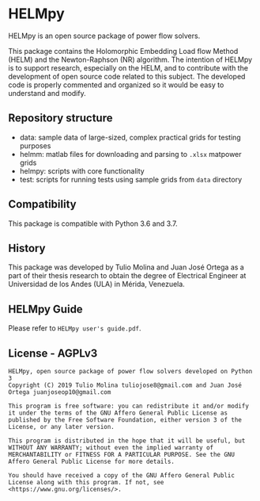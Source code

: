 # HELMpy

HELMpy is an open source package of power flow solvers.

This package contains the Holomorphic Embedding Load flow Method (HELM) and
the Newton-Raphson (NR) algorithm.
The intention of HELMpy is to support research, especially on the HELM,
and to contribute with the development of open source code
related to this subject.
The developed code is properly commented and organized
so it would be easy to understand and modify.

## Repository structure

- data: sample data of large-sized, complex practical grids for testing purposes
- helmm: matlab files for downloading and parsing to `.xlsx` matpower grids
- helmpy: scripts with core functionality
- test: scripts for running tests using sample grids from `data` directory

## Compatibility

This package is compatible with Python 3.6 and 3.7.

## History

This package was developed by Tulio Molina and Juan José Ortega
as a part of their thesis research
to obtain the degree of Electrical Engineer
at Universidad de los Andes (ULA) in Mérida, Venezuela.

## HELMpy Guide

Please refer to `HELMpy user's guide.pdf`.

## License - AGPLv3

    HELMpy, open source package of power flow solvers developed on Python 3
    Copyright (C) 2019 Tulio Molina tuliojose8@gmail.com and Juan José Ortega juanjoseop10@gmail.com

    This program is free software: you can redistribute it and/or modify it under the terms of the GNU Affero General Public License as published by the Free Software Foundation, either version 3 of the License, or any later version.

    This program is distributed in the hope that it will be useful, but WITHOUT ANY WARRANTY; without even the implied warranty of MERCHANTABILITY or FITNESS FOR A PARTICULAR PURPOSE. See the GNU Affero General Public License for more details.

    You should have received a copy of the GNU Affero General Public License along with this program. If not, see <https://www.gnu.org/licenses/>.
